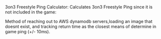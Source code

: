 3on3 Freestyle Ping Calculator: Calculates 3on3 Freestyle Ping since it is not included in the game:

Method of reaching out to AWS dynamodb servers,loading an image that doesnt exist, and tracking return time as the closest means of determine in game ping (+/- 10ms).

